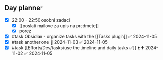 ## Day planner

- [x] 22:00 - 22:50 osobni zadaci
	- [x] [[poslati mailove za upis na predmete]]
	- [x] porez
- [x] #task Obsidian - organize tasks with the [[Tasks plugin]] ✅ 2024-11-05
- [x] #task another one 📅 2024-11-03 ✅ 2024-11-05
- [x] #task [[Efforts/Dev/tasks/use the timeline and daily tasks ✅]] ⏫ ➕ 2024-11-02 ✅ 2024-11-05
